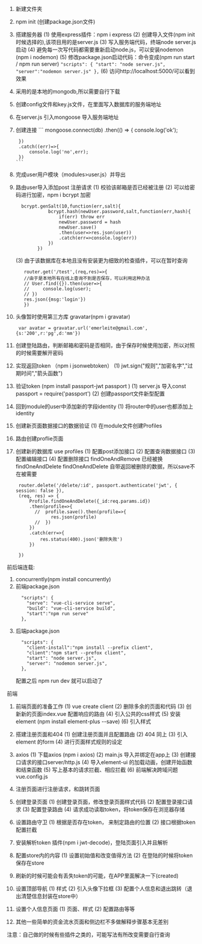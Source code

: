 1. 新建文件夹
2. npm init (创建package.json文件)
3. 搭建服务器
    (1) 使用express插件：npm i express 
    (2) 创建导入文件(npm init 时候选择的),该项目用的是server.js
    (3) 写入服务端代码，终端node server.js  启动
    (4) 避免每一次写代码都需要重新启动node.js，可以安装nodemon (npm i nodemon)
    (5) 修改package.json启动代码：命令变成(npm run start / npm run server)
        ```
        "scripts": {
           "start": "node server.js",
          "server":"nodemon server.js"
         },
        ```
    (6) 访问http://localhost:5000/可以看到效果
4. 采用的是本地的mongodb,所以需要自行下载
5. 创建config文件和key.js文件，在里面写入数据库的服务端地址
6. 在server.js 引入mongoose 导入服务端地址
7. 创建连接
       ```
       mongoose.connect(db)
        .then(() => {
            console.log('ok');
            
        })
        .catch((err)=>{
            console.log('no',err);
        })
       ```
8. 完成user用户模块（modules>user.js）并导出
9. 路由user导入添加post 注册请求
    (1) 校验该邮箱是否已经被注册
    (2) 可以给密码进行加密，npm i bcrypt 加密
    ```
      bcrypt.genSalt(10,function(err,salt){
                bcrypt.hash(newUser.password,salt,function(err,hash){
                    if(err) throw err
                    newUser.password = hash
                    newUser.save()
                    .then(user=>res.json(user))
                    .catch(err=>console.log(err))
                })
            })
    ```
    (3) 由于该数据库在本地且没有安装更为细致的检查插件，可以在暂时查询
     ```
        router.get('/test',(req,res)=>{
        //由于是本地所有在线上查询不到是否保存，可以利用这种办法
        // User.find({}).then(user=>{
        //     console.log(user);
        // })
        res.json({msg:'login'})
        })
     ```
10. 头像暂时使用第三方库 gravatar(npm i gravatar)
    ```
     var avatar = gravatar.url('emerleite@gmail.com',{s:'200',r:'pg',d:'mm'})
    ```
11. 创建登陆路由，判断邮箱和密码是否相同，由于保存时候使用加密，所以对照的时候需要解开密码
12. 实现返回token （npm i jsonwebtoken）
    (1) jwt.sign("规则","加密名字","过期时间","箭头函数")
13. 验证token (npm install passport-jwt passport )
    (1) server.js 导入const passport = require('passport')
    (2) 创建passport文件新型配置
14. 回到module的user中添加新的字段identity
    (1) 将router中的user也都添加上identity
15. 创建新页面数据接口的数据验证
    (1) 在module文件创建Profiles
16. 路由创建proflie页面
17. 创建新的数据库 use profiles
    (1) 配置post添加接口
    (2) 配置查询数据接口
    (3) 配置编辑接口
    (4) 配置删除接口
        findOneAndRemove 已经被换 findOneAndDelete
        findOneAndDelete 自带返回被删除的数据，所以save不在被需要
       ```
        router.delete('/delete/:id', passport.authenticate('jwt', { session: false }), 
        (req, res) => {
            Profile.findOneAndDelete({_id:req.params.id})
            .then(profile=>{
              //  profile.save().then(profile=>{
                    res.json(profile)
              //  })
            })
            .catch(err=>{
                res.status(400).json('删除失败')
            })
                
        })

       ```

前后端连载:
1. concurrently(npm install concurrently)
2. 前端package.json
   ```
     "scripts": {
       "serve": "vue-cli-service serve",
       "build": "vue-cli-service build",
       "start":"npm run serve"
     },
   ```
3. 后端package.json
   ```
     "scripts": {
       "client-install":"npm install --prefix client",
       "client":"npm start --prefox client",
       "start": "node server.js",
       "server": "nodemon server.js",
     },
   ```
   配置之后 npm run dev 就可以启动了


前端
1. 前端页面的准备工作
   (1) vue create client
   (2) 删除多余的页面和代码
   (3) 创新新的页面index.vue 配置响应的路由
   (4) 引入公共的css样式
   (5) 安装element (npm install element-plus --save)
   (6) 引入样式
2. 搭建注册页面和404
   (1) 创建注册页面并且配置路由
   (2) 404 同上
   (3) 引入element 的form
   (4) 进行页面样式规则的设定
3. axios
   (1) 下载axios (npm i axios)
   (2) main.js 导入并绑定在app上
   (3) 创建接口请求的接口server/http.js
   (4) 导入element-ui 的加载动画，创建开始函数和结束函数
   (5) 写上基本的请求拦截、相应拦截
   (6) 前端解决跨域问题 vue.config.js

4. 注册页面进行注册请求，和跳转页面
5. 创建登录页面
   (1) 创建登录页面，修改登录页面样式代码
   (2) 配置登录接口请求
   (3) 配置登录路由
   (4) 请求成功读取token，将token保存在浏览器存储
6. 设置路由守卫
   (1) 根据是否存在token， 来制定路由的位置
   (2) 接口根据token 配置拦截
7. 安装解析token 插件(npm i jwt-decode)，登陆页面引入并且解析
8. 配置store内的内容
   (1) 设置初始值和改变值得方法
   (2) 在登陆的时候将token保存在store
9. 刷新的时候可能会有丢失token的可能，在APP里面解决一下(created)
10. 设置顶部导航
    (1) 样式
    (2) 引入头像下拉框
    (3) 配置个人信息和退出跳转（退出清楚信息封装在store中）
11. 设置个人信息页面
    (1) 页面、样式
    (2) 配置路由等等
12. 其他一些简单的资金流水页面和侧边栏不多做解释步骤基本无差别

注意：自己做的时候有些插件之类的，可能写法有所改变需要自行查询